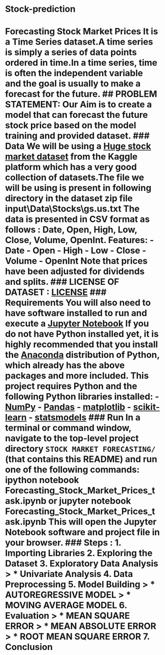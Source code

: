 # Stock-prediction
# Forecasting Stock Market Prices  It is a **Time Series** dataset.A time series is simply a series of data points ordered in time.In a time series, time is often the independent variable and the goal is usually to make a forecast for the future.   ## PROBLEM STATEMENT:   Our Aim  is to create a model that can forecast the future stock price based on the model training and provided dataset.  ### Data We will be using a [Huge stock market dataset](https://www.kaggle.com/borismarjanovic/price-volume-data-for-all-us-stocks-etfs) from the Kaggle platform which has a very good collection of datasets.The file we will be using is present in following directory in the dataset zip file input\Data\Stocks\gs.us.txt    The data is presented in CSV format as follows : Date, Open, High, Low, Close, Volume, OpenInt.  Features:   - Date   - Open   - High   - Low   - Close   - Volume   - OpenInt    Note that prices have been adjusted for dividends and splits.  ### LICENSE OF DATASET : [LICENSE](https://creativecommons.org/publicdomain/zero/1.0/)  ### Requirements  You will also need to have software installed to run and execute a [Jupyter Notebook](http://ipython.org/notebook.html)  If you do not have Python installed yet, it is highly recommended that you install the [Anaconda](http://continuum.io/downloads) distribution of Python, which already has the above packages and more included.   This project requires **Python** and the following Python libraries installed:  - [NumPy](http://www.numpy.org/) - [Pandas](http://pandas.pydata.org/) - [matplotlib](http://matplotlib.org/) - [scikit-learn](http://scikit-learn.org/stable/) - [statsmodels](https://www.statsmodels.org/stable/)  ### Run  In a terminal or command window, navigate to the top-level project directory `STOCK MARKET FORECASTING/` (that contains this README) and run one of the following commands:   ipython notebook Forecasting_Stock_Market_Prices_task.ipynb  or  jupyter notebook Forecasting_Stock_Market_Prices_task.ipynb   This will open the Jupyter Notebook software and project file in your browser.  ### Steps : 1. Importing Libraries 2. Exploring the Dataset 3. Exploratory Data Analysis > * Univariate Analysis 4. Data Preprocessing 5. Model Building > * AUTOREGRESSIVE MODEL > * MOVING AVERAGE MODEL 6. Evaluation > * MEAN SQUARE ERROR > * MEAN ABSOLUTE ERROR > * ROOT MEAN SQUARE ERROR 7. Conclusion
